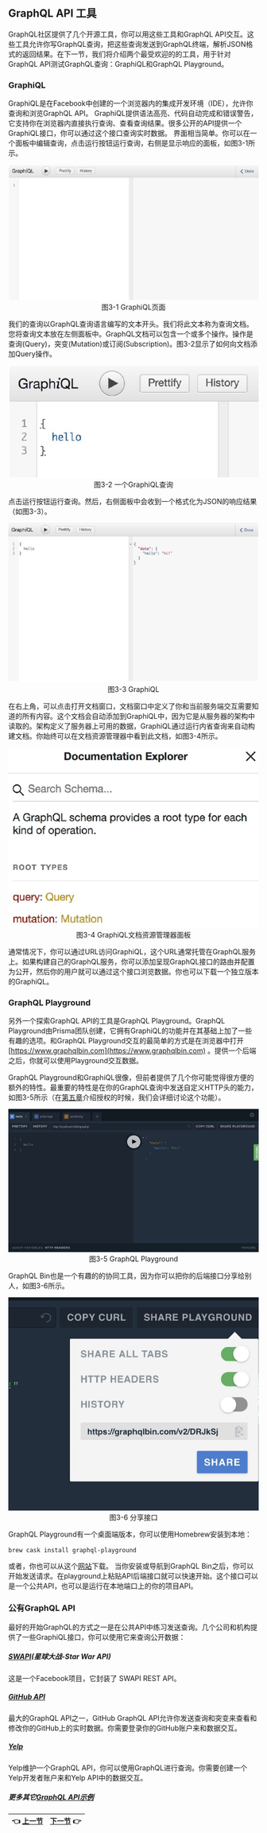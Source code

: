 ## GraphQL API 工具

GraphQL社区提供了几个开源工具，你可以用这些工具和GraphQL API交互。这些工具允许你写GraphQL查询，把这些查询发送到GraphQL终端，解析JSON格式的返回结果。在下一节，我们将介绍两个最受欢迎的的工具，用于针对GraphQL API测试GraphQL查询：GraphiQL和GraphQL Playground。

### GraphiQL
GraphiQL是在Facebook中创建的一个浏览器内的集成开发环境（IDE），允许你查询和浏览GraphQL API。
GraphiQL提供语法高亮、代码自动完成和错误警告，它支持你在浏览器内直接执行查询、查看查询结果。很多公开的API提供一个GraphiQL接口，你可以通过这个接口查询实时数据。
界面相当简单。你可以在一个面板中编辑查询，点击运行按钮运行查询，右侧是显示响应的面板，如图3-1所示。

<p align="center">
  <img src="Image/3-1.png"><br>
  图3-1 GraphiQL页面<br>
</p>

我们的查询以GraphQL查询语言编写的文本开头。我们将此文本称为查询文档。您将查询文本放在左侧面板中。GraphQL文档可以包含一个或多个操作。操作是查询(Query)，突变(Mutation)或订阅(Subscription)。图3-2显示了如何向文档添加Query操作。

<p align="center">
  <img src="Image/3-2.png"><br>
  图3-2 一个GraphiQL查询<br>
</p>

点击运行按钮运行查询。然后，右侧面板中会收到一个格式化为JSON的响应结果（如图3-3）。

<p align="center">
  <img src="Image/3-3.png"><br>
  图3-3 GraphiQL<br>
</p>

在右上角，可以点击打开文档窗口，文档窗口中定义了你和当前服务端交互需要知道的所有内容。这个文档会自动添加到GraphiQL中，因为它是从服务器的架构中读取的。架构定义了服务器上可用的数据，GraphiQL通过运行内省查询来自动构建文档。你始终可以在文档资源管理器中看到此文档，如图3-4所示。

<p align="center">
  <img src="Image/3-4.png"><br>
  图3-4 GraphiQL文档资源管理器面板<br>
</p>

通常情况下，你可以通过URL访问GraphiQL，这个URL通常托管在GraphQL服务上。如果构建自己的GraphQL服务，你可以添加呈现GraphQL接口的路由并配置为公开，然后你的用户就可以通过这个接口浏览数据。你也可以下载一个独立版本的GraphiQL。

### GraphQL Playground
另外一个探索GraphQL API的工具是GraphQL Playground。GraphQL Playground由Prisma团队创建，它拥有GraphiQL的功能并在其基础上加了一些有趣的选项。和GraphQL Playground交互的最简单的方式是在浏览器中打开 [https://www.graphqlbin.com](https://www.graphqlbin.com) 。提供一个后端之后，你就可以使用Playground交互数据。

GraphQL Playground和GraphiQL很像，但前者提供了几个你可能觉得很方便的额外的特性。最重要的特性是在你的GraphQL查询中发送自定义HTTP头的能力，如图3-5所示（在[第五章](ch05_00.md)介绍授权的时候，我们会详细讨论这个功能）。

<p align="center">
  <img src="Image/3-5.png"><br>
  图3-5 GraphQL Playground<br>
</p>

GraphQL Bin也是一个有趣的的协同工具，因为你可以把你的后端接口分享给别人，如图3-6所示。

<p align="center">
  <img src="Image/3-6.png"><br>
  图3-6 分享接口<br>
</p>

GraphQL Playground有一个桌面端版本，你可以使用Homebrew安装到本地：

```
brew cask install graphql-playground
```

或者，你也可以从这个[网站](http://bit.ly/graphql-pg-releases)下载。
当你安装或导航到GraphQL Bin之后，你可以开始发送请求。在playground上粘贴API后端接口就可以快速开始。这个接口可以是一个公共API，也可以是运行在本地端口上的你的项目API。

### 公有GraphQL API
最好的开始GraphQL的方式之一是在公共API中练习发送查询。几个公司和机构提供了一些GraphiQL接口，你可以使用它来查询公开数据：

##### [SWAPI](http://graphql.org/swapi-graphql)(星球大战-Star War API)
这是一个Facebook项目，它封装了 SWAPI REST API。

##### [GitHub API](https://developer.github.com/v4/explorer/)
最大的GraphQL API之一，GitHub GraphQL API允许你发送查询和突变来查看和修改你的GitHub上的实时数据。你需要登录你的GitHub账户来和数据交互。

##### [Yelp](https://www.yelp.com/developers/graphiql)
Yelp维护一个GraphQL API，你可以使用GraphQL进行查询。你需要创建一个Yelp开发者账户来和Yelp API中的数据交互。

##### 更多其它[GraphQL API示例](https://github.com/APIs-guru/graphql-apis)

| :point_left: [上一节](/ch03_00.md) | [下一节](/ch03_02.md) :point_right: |
| - | - |
